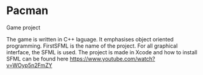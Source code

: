 # Pacman
Game project

The game is written in C++ laguage. It emphasises object oriented programming.
FirstSFML is the name of the project. For all graphical interface, the SFML is used.
The project is made in Xcode and how to install SFML can be found here https://www.youtube.com/watch?v=WOyp5n2FmZY  
